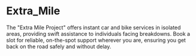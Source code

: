 # Extra_Mile
The "Extra Mile Project" offers instant car and bike services in isolated areas, providing swift assistance to individuals facing breakdowns. Book a slot for reliable, on-the-spot support wherever you are, ensuring you get back on the road safely and without delay.
